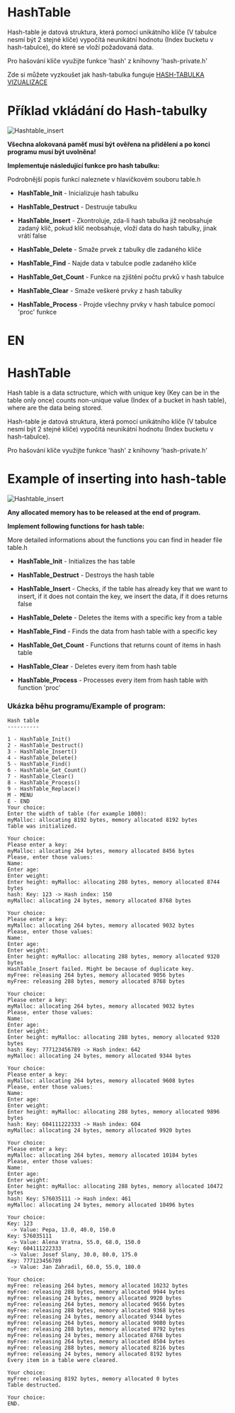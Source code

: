 # HashTable #

Hash-table je datová struktura, která pomocí unikátního klíče (V tabulce nesmí být 2 stejné klíče) vypočítá neunikátní hodnotu (Index bucketu v hash-tabulce), do které se vloží požadovaná data.

Pro hašování klíče využijte funkce 'hash' z knihovny 'hash-private.h'

Zde si můžete vyzkoušet jak hash-tabulka funguje [HASH-TABULKA VIZUALIZACE](https://www.cs.usfca.edu/~galles/visualization/OpenHash.html)

# Příklad vkládání do Hash-tabulky #
![Hashtable_insert](doc/hash_insert.gif)

**Všechna alokovaná paměť musí být ověřena na přidělení a po konci programu musí být uvolněna!**

**Implementuje následující funkce pro hash tabulku:**

Podrobnější popis funkcí naleznete v hlavičkovém souboru table.h

- **HashTable_Init** - Inicializuje hash tabulku

- **HashTable_Destruct** - Destruuje tabulku

- **HashTable_Insert** - Zkontroluje, zda-li hash tabulka již neobsahuje zadaný klíč, pokud klíč neobsahuje, vloží data do hash tabulky, jinak vrátí false

- **HashTable_Delete** - Smaže prvek z tabulky dle zadaného klíče

- **HashTable_Find** - Najde data v tabulce podle zadaného klíče

- **HashTable_Get_Count** - Funkce na zjištění počtu prvků v hash tabulce

- **HashTable_Clear** - Smaže veškeré prvky z hash tabulky

- **HashTable_Process** - Projde všechny prvky v hash tabulce pomocí 'proc' funkce

# EN #

# HashTable #

Hash table is a data sctructure, which with unique key (Key can be in the table only once) counts non-unique value (Index of a bucket in hash table), where are the data being stored.

Hash-table je datová struktura, která pomocí unikátního klíče (V tabulce nesmí být 2 stejné klíče) vypočítá neunikátní hodnotu (Index bucketu v hash-tabulce).

Pro hašování klíče využijte funkce 'hash' z knihovny 'hash-private.h'

# Example of inserting into hash-table #
![Hashtable_insert](doc/hash_insert.gif)


**Any allocated memory has to be released at the end of program.**

**Implement following functions for hash table:**

More detailed informations about the functions you can find in header file table.h

- **HashTable_Init** - Initializes the has table

- **HashTable_Destruct** - Destroys the hash table

- **HashTable_Insert** - Checks, if the table has already key that we want to insert, if it does not contain the key, we insert the data, if it does returns false

- **HashTable_Delete** - Deletes the items with a specific key from a table

- **HashTable_Find** - Finds the data from hash table with a specific key

- **HashTable_Get_Count** - Functions that returns count of items in hash table

- **HashTable_Clear** - Deletes every item from hash table

- **HashTable_Process** - Processes every item from hash table with function 'proc'

### Ukázka běhu programu/Example of program: ###

```
Hash table
----------

1 - HashTable_Init()
2 - HashTable_Destruct()
3 - HashTable_Insert()
4 - HashTable_Delete()
5 - HashTable_Find()
6 - HashTable_Get_Count()
7 - HashTable_Clear()
8 - HashTable_Process()
9 - HashTable_Replace()
M - MENU
E - END
Your choice:
Enter the width of table (for example 1000):
myMalloc: allocating 8192 bytes, memory allocated 8192 bytes
Table was initialized.

Your choice:
Please enter a key:
myMalloc: allocating 264 bytes, memory allocated 8456 bytes
Please, enter those values:
Name: 
Enter age: 
Enter weight: 
Enter height: myMalloc: allocating 288 bytes, memory allocated 8744 bytes
hash: Key: 123 -> Hash index: 150
myMalloc: allocating 24 bytes, memory allocated 8768 bytes

Your choice:
Please enter a key:
myMalloc: allocating 264 bytes, memory allocated 9032 bytes
Please, enter those values:
Name: 
Enter age: 
Enter weight: 
Enter height: myMalloc: allocating 288 bytes, memory allocated 9320 bytes
HashTable_Insert failed. Might be because of duplicate key.
myFree: releasing 264 bytes, memory allocated 9056 bytes
myFree: releasing 288 bytes, memory allocated 8768 bytes

Your choice:
Please enter a key:
myMalloc: allocating 264 bytes, memory allocated 9032 bytes
Please, enter those values:
Name: 
Enter age: 
Enter weight: 
Enter height: myMalloc: allocating 288 bytes, memory allocated 9320 bytes
hash: Key: 777123456789 -> Hash index: 642
myMalloc: allocating 24 bytes, memory allocated 9344 bytes

Your choice:
Please enter a key:
myMalloc: allocating 264 bytes, memory allocated 9608 bytes
Please, enter those values:
Name: 
Enter age: 
Enter weight: 
Enter height: myMalloc: allocating 288 bytes, memory allocated 9896 bytes
hash: Key: 604111222333 -> Hash index: 604
myMalloc: allocating 24 bytes, memory allocated 9920 bytes

Your choice:
Please enter a key:
myMalloc: allocating 264 bytes, memory allocated 10184 bytes
Please, enter those values:
Name: 
Enter age: 
Enter weight: 
Enter height: myMalloc: allocating 288 bytes, memory allocated 10472 bytes
hash: Key: 576035111 -> Hash index: 461
myMalloc: allocating 24 bytes, memory allocated 10496 bytes

Your choice:
Key: 123
 -> Value: Pepa, 13.0, 40.0, 150.0
Key: 576035111
 -> Value: Alena Vratna, 55.0, 68.0, 150.0
Key: 604111222333
 -> Value: Josef Slany, 30.0, 80.0, 175.0
Key: 777123456789
 -> Value: Jan Zahradil, 60.0, 55.0, 180.0

Your choice:
myFree: releasing 264 bytes, memory allocated 10232 bytes
myFree: releasing 288 bytes, memory allocated 9944 bytes
myFree: releasing 24 bytes, memory allocated 9920 bytes
myFree: releasing 264 bytes, memory allocated 9656 bytes
myFree: releasing 288 bytes, memory allocated 9368 bytes
myFree: releasing 24 bytes, memory allocated 9344 bytes
myFree: releasing 264 bytes, memory allocated 9080 bytes
myFree: releasing 288 bytes, memory allocated 8792 bytes
myFree: releasing 24 bytes, memory allocated 8768 bytes
myFree: releasing 264 bytes, memory allocated 8504 bytes
myFree: releasing 288 bytes, memory allocated 8216 bytes
myFree: releasing 24 bytes, memory allocated 8192 bytes
Every item in a table were cleared.

Your choice:
myFree: releasing 8192 bytes, memory allocated 0 bytes
Table destructed.

Your choice:
END.
```
